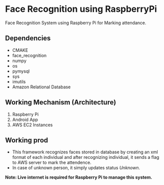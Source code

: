 # Face Recognition using RaspberryPi
Face Recognition System using Raspberry Pi for Marking attendance.

Dependencies
----------------------
- CMAKE
- face_recognition
- numpy
- os
- pymysql
- sys
- imutils
- Amazon Relational Database

Working Mechanism (Architecture)
--------------------

1. Raspberry Pi
2. Android App
3. AWS EC2 Instances

Working prod
-----
- This framework recognizes faces stored in database by creating an xml format of each individual and after recognizing individual, it sends a flag to AWS server to mark the attendence.
- In case of unknown person, it simply updates status *Unknown*.

**Note: Live internet is required for Raspberry Pi to manage this system.**
